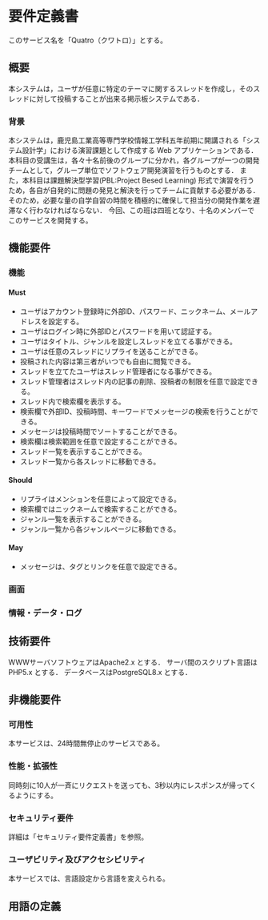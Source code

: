 # 要件定義書

このサービス名を「Quatro（クワトロ）」とする。

## 概要

本システムは，ユーザが任意に特定のテーマに関するスレッドを作成し，そのスレッドに対して投稿することが出来る掲示板システムである．

### 背景

本システムは，鹿児島工業高等専門学校情報工学科五年前期に開講される「システム設計学」における演習課題として作成する Web アプリケーションである．
本科目の受講生は，各々十名前後のグループに分かれ，各グループが一つの開発チームとして，グループ単位でソフトウェア開発演習を行うものとする．
また，本科目は課題解決型学習(PBL:Project Besed Learning) 形式で演習を行うため，各自が自発的に問題の発見と解決を行ってチームに貢献する必要がある．
そのため，必要な量の自学自習の時間を積極的に確保して担当分の開発作業を遅滞なく行わなければならない．
今回、この班は四班となり、十名のメンバーでこのサービスを開発する。

## 機能要件

### 機能

#### Must

- ユーザはアカウント登録時に外部ID、パスワード、ニックネーム、メールアドレスを設定する。
- ユーザはログイン時に外部IDとパスワードを用いて認証する。
- ユーザはタイトル、ジャンルを設定しスレッドを立てる事ができる。
- ユーザは任意のスレッドにリプライを送ることができる。
- 投稿された内容は第三者がいつでも自由に閲覧できる。
- スレッドを立てたユーザはスレッド管理者になる事ができる。
- スレッド管理者はスレッド内の記事の削除、投稿者の制限を任意で設定できる。
- スレッド内で検索欄を表示する。
- 検索欄で外部ID、投稿時間、キーワードでメッセージの検索を行うことができる。
- メッセージは投稿時間でソートすることができる。
- 検索欄は検索範囲を任意で設定することができる。
- スレッド一覧を表示することができる。
- スレッド一覧から各スレッドに移動できる。

#### Should

- リプライはメンションを任意によって設定できる。
- 検索欄ではニックネームで検索することができる。
- ジャンル一覧を表示することができる。
- ジャンル一覧から各ジャンルページに移動できる。

#### May

- メッセージは、タグとリンクを任意で設定できる。

### 画面

### 情報・データ・ログ

## 技術要件

WWWサーバソフトウェアはApache2.x とする．
サーバ間のスクリプト言語はPHP5.x とする．
データベースはPostgreSQL8.x とする．

## 非機能要件

### 可用性

本サービスは、24時間無停止のサービスである。

### 性能・拡張性

同時刻に10人が一斉にリクエストを送っても、3秒以内にレスポンスが帰ってくるようにする。

### セキュリティ要件

詳細は「セキュリティ要件定義書」を参照。

### ユーザビリティ及びアクセシビリティ

本サービスでは、言語設定から言語を変えられる。

## 用語の定義
